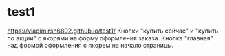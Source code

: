 # test1
https://vladimirsh6892.github.io/test1/
Кнопки "купить сейчас" и "купить по акции" с якорями на форму оформления заказа. Кнопка "главная" над формой оформления с якорем на начало страницы.
